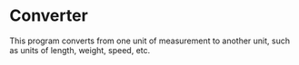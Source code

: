 # Converter
This program converts from one unit of measurement to another unit, such as units of length, weight, speed, etc.
